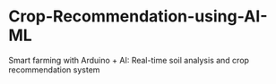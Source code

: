 # Crop-Recommendation-using-AI-ML
Smart farming with Arduino + AI: Real-time soil analysis and crop recommendation system
